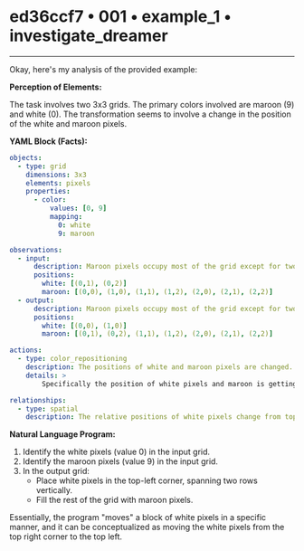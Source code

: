 # ed36ccf7 • 001 • example_1 • investigate_dreamer

---
Okay, here's my analysis of the provided example:

**Perception of Elements:**

The task involves two 3x3 grids. The primary colors involved are maroon (9) and white (0). The transformation seems to involve a change in the position of the white and maroon pixels.

**YAML Block (Facts):**



```yaml
objects:
  - type: grid
    dimensions: 3x3
    elements: pixels
    properties:
      - color:
          values: [0, 9]
          mapping:
            0: white
            9: maroon

observations:
  - input:
      description: Maroon pixels occupy most of the grid except for two white pixels at the top right.
      positions:
        white: [(0,1), (0,2)]
        maroon: [(0,0), (1,0), (1,1), (1,2), (2,0), (2,1), (2,2)]
  - output:
      description: Maroon pixels occupy most of the grid except for two white pixels at the top left.
      positions:
        white: [(0,0), (1,0)]
        maroon: [(0,1), (0,2), (1,1), (1,2), (2,0), (2,1), (2,2)]

actions:
  - type: color_repositioning
    description: The positions of white and maroon pixels are changed.
    details: >
        Specifically the position of white pixels and maroon is getting changed from input to output

relationships:
  - type: spatial
    description: The relative positions of white pixels change from top-right to top-left.

```



**Natural Language Program:**

1.  Identify the white pixels (value 0) in the input grid.
2.  Identify the maroon pixels (value 9) in the input grid.
3.  In the output grid:
    *   Place white pixels in the top-left corner, spanning two rows vertically.
    *   Fill the rest of the grid with maroon pixels.

Essentially, the program "moves" a block of white pixels in a specific manner, and it can be conceptualized as moving the white pixels from the top right corner to the top left.

